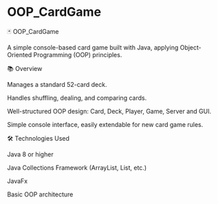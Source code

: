 # OOP_CardGame

🃏 OOP_CardGame

A simple console-based card game built with Java, applying Object-Oriented Programming (OOP) principles.

📚 Overview

Manages a standard 52-card deck.

Handles shuffling, dealing, and comparing cards.

Well-structured OOP design: Card, Deck, Player, Game, Server and GUI.

Simple console interface, easily extendable for new card game rules.

🛠️ Technologies Used

Java 8 or higher

Java Collections Framework (ArrayList, List, etc.)

JavaFx

Basic OOP architecture

